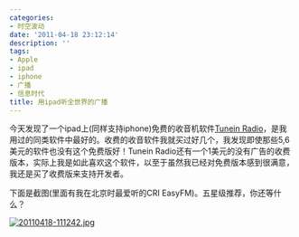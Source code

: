 ```yaml
---
categories:
- 时空波动
date: '2011-04-18 23:12:14'
description: ''
tags:
- Apple
- ipad
- iphone
- 广播
- 信息时代
title: 用ipad听全世界的广播
---
```

今天发现了一个ipad上(同样支持iphone)免费的收音机软件[Tunein Radio](http://tunein.com/)，是我用过的同类软件中最好的。收费的收音软件我就买过好几个，我发现即使那些5,6美元的软件也没有这个免费版好！Tunein Radio还有一个1美元的没有广告的收费版本，实际上我是如此喜欢这个软件，以至于虽然我已经对免费版本感到很满意，我还是买了收费版来支持开发者。



下面是截图(里面有我在北京时最爱听的CRI EasyFM)。五星级推荐，你还等什么？

[![](http://boke9cheng.files.wordpress.com/2011/04/20110418-1112421.jpg "20110418-111242.jpg")](http://boke9cheng.files.wordpress.com/2011/04/20110418-1112421.jpg)

